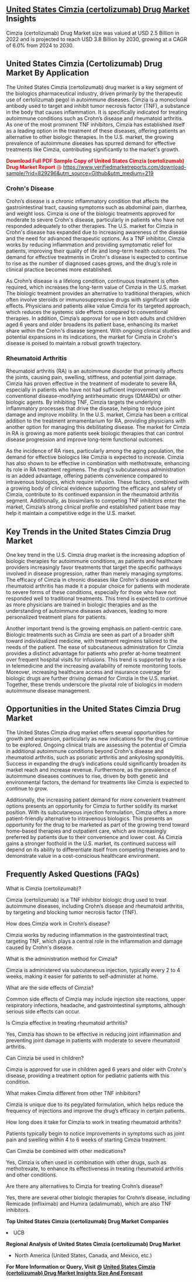 <h2><a href="https://www.verifiedmarketreports.com/download-sample/?rid=829296&amp;utm_source=Github&amp;utm_medium=219" target="_blank">United States Cimzia (certolizumab) Drug Market</a> Insights</h2><p>Cimzia (certolizumab) Drug Market size was valued at USD 2.5 Billion in 2022 and is projected to reach USD 3.8 Billion by 2030, growing at a CAGR of 6.0% from 2024 to 2030.</p><p><h2>United States Cimzia (Certolizumab) Drug Market By Application</h2> <p>The United States Cimzia (certolizumab) drug market is a key segment of the biologics pharmaceutical industry, driven primarily by the therapeutic use of certolizumab pegol in autoimmune diseases. Cimzia is a monoclonal antibody used to target and inhibit tumor necrosis factor (TNF), a substance in the body that causes inflammation. It is specifically indicated for treating autoimmune conditions such as Crohn’s disease and rheumatoid arthritis. As one of the most prominent TNF inhibitors, Cimzia has established itself as a leading option in the treatment of these diseases, offering patients an alternative to other biologic therapies. In the U.S. market, the growing prevalence of autoimmune diseases has spurred demand for effective treatments like Cimzia, contributing significantly to the market's growth. <p><span class=""><span style="color: #ff0000;"><strong>Download Full PDF Sample Copy of United States Cimzia (certolizumab) Drug Market Report</strong> @ </span><a href="https://www.verifiedmarketreports.com/download-sample/?rid=829296&amp;utm_source=Github&amp;utm_medium=219" target="_blank">https://www.verifiedmarketreports.com/download-sample/?rid=829296&amp;utm_source=Github&amp;utm_medium=219</a></span></p></p> <h3>Crohn's Disease</h3> <p>Crohn’s disease is a chronic inflammatory condition that affects the gastrointestinal tract, causing symptoms such as abdominal pain, diarrhea, and weight loss. Cimzia is one of the biologic treatments approved for moderate to severe Crohn's disease, particularly in patients who have not responded adequately to other therapies. The U.S. market for Cimzia in Crohn's disease has expanded due to increasing awareness of the disease and the need for advanced therapeutic options. As a TNF inhibitor, Cimzia works by reducing inflammation and providing symptomatic relief for patients, improving their quality of life and long-term health outcomes. The demand for effective treatments in Crohn's disease is expected to continue to rise as the number of diagnosed cases grows, and the drug's role in clinical practice becomes more established. <p>As Crohn’s disease is a lifelong condition, continuous treatment is often required, which increases the long-term value of Cimzia in the U.S. market. The biologic treatment provides an alternative to traditional therapies, which often involve steroids or immunosuppressive drugs with significant side effects. Physicians and patients alike value Cimzia for its targeted approach, which reduces the systemic side effects compared to conventional therapies. In addition, Cimzia’s approval for use in both adults and children aged 6 years and older broadens its patient base, enhancing its market share within the Crohn's disease segment. With ongoing clinical studies and potential expansions in its indications, the market for Cimzia in Crohn's disease is poised to maintain a robust growth trajectory.</p> <h3>Rheumatoid Arthritis</h3> <p>Rheumatoid arthritis (RA) is an autoimmune disorder that primarily affects the joints, causing pain, swelling, stiffness, and potential joint damage. Cimzia has proven effective in the treatment of moderate to severe RA, especially in patients who have not had sufficient improvement with conventional disease-modifying antirheumatic drugs (DMARDs) or other biologic agents. By inhibiting TNF, Cimzia targets the underlying inflammatory processes that drive the disease, helping to reduce joint damage and improve mobility. In the U.S. market, Cimzia has been a critical addition to the treatment armamentarium for RA, providing physicians with another option for managing this debilitating disease. The market for Cimzia in RA is growing as more patients seek biologic therapies that can control disease progression and improve long-term functional outcomes. <p>As the incidence of RA rises, particularly among the aging population, the demand for effective biologics like Cimzia is expected to increase. Cimzia has also shown to be effective in combination with methotrexate, enhancing its role in RA treatment regimens. The drug's subcutaneous administration is an added advantage, offering patients convenience compared to intravenous biologics, which require infusion. These factors, combined with a growing body of clinical evidence supporting the efficacy and safety of Cimzia, contribute to its continued expansion in the rheumatoid arthritis segment. Additionally, as biosimilars to competing TNF inhibitors enter the market, Cimzia’s strong clinical profile and established patient base may help it maintain a competitive edge in the U.S. market.</p> <h2>Key Trends in the United States Cimzia Drug Market</h2> <p>One key trend in the U.S. Cimzia drug market is the increasing adoption of biologic therapies for autoimmune conditions, as patients and healthcare providers increasingly favor treatments that target the specific pathways involved in disease progression, rather than merely managing symptoms. The efficacy of Cimzia in chronic diseases like Crohn's disease and rheumatoid arthritis has made it a popular choice for patients with moderate to severe forms of these conditions, especially for those who have not responded well to traditional treatments. This trend is expected to continue as more physicians are trained in biologic therapies and as the understanding of autoimmune diseases advances, leading to more personalized treatment plans for patients. <p>Another important trend is the growing emphasis on patient-centric care. Biologic treatments such as Cimzia are seen as part of a broader shift toward individualized medicine, with treatment regimens tailored to the needs of the patient. The ease of subcutaneous administration for Cimzia provides a distinct advantage for patients who prefer at-home treatment over frequent hospital visits for infusions. This trend is supported by a rise in telemedicine and the increasing availability of remote monitoring tools. Moreover, increasing healthcare access and insurance coverage for biologic drugs are further driving demand for Cimzia in the U.S. market. Together, these trends underscore the pivotal role of biologics in modern autoimmune disease management.</p> <h2>Opportunities in the United States Cimzia Drug Market</h2> <p>The United States Cimzia drug market offers several opportunities for growth and expansion, particularly as new indications for the drug continue to be explored. Ongoing clinical trials are assessing the potential of Cimzia in additional autoimmune conditions beyond Crohn's disease and rheumatoid arthritis, such as psoriatic arthritis and ankylosing spondylitis. Success in expanding the drug’s indications could significantly broaden its market reach and increase revenue. Furthermore, as the prevalence of autoimmune diseases continues to rise, driven by both genetic and environmental factors, the demand for treatments like Cimzia is expected to continue to grow. <p>Additionally, the increasing patient demand for more convenient treatment options presents an opportunity for Cimzia to further solidify its market position. With its subcutaneous injection formulation, Cimzia offers a more patient-friendly alternative to intravenous biologics. This presents an opportunity for the drug to be marketed as part of the growing trend toward home-based therapies and outpatient care, which are increasingly preferred by patients due to their convenience and lower cost. As Cimzia gains a stronger foothold in the U.S. market, its continued success will depend on its ability to differentiate itself from competing therapies and to demonstrate value in a cost-conscious healthcare environment.</p> <h2>Frequently Asked Questions (FAQs)</h2> <p>What is Cimzia (certolizumab)?</p> <p>Cimzia (certolizumab) is a TNF inhibitor biologic drug used to treat autoimmune diseases, including Crohn’s disease and rheumatoid arthritis, by targeting and blocking tumor necrosis factor (TNF).</p> <p>How does Cimzia work in Crohn’s disease?</p> <p>Cimzia works by reducing inflammation in the gastrointestinal tract, targeting TNF, which plays a central role in the inflammation and damage caused by Crohn's disease.</p> <p>What is the administration method for Cimzia?</p> <p>Cimzia is administered via subcutaneous injection, typically every 2 to 4 weeks, making it easier for patients to self-administer at home.</p> <p>What are the side effects of Cimzia?</p> <p>Common side effects of Cimzia may include injection site reactions, upper respiratory infections, headache, and gastrointestinal symptoms, although serious side effects can occur.</p> <p>Is Cimzia effective in treating rheumatoid arthritis?</p> <p>Yes, Cimzia has shown to be effective in reducing joint inflammation and preventing joint damage in patients with moderate to severe rheumatoid arthritis.</p> <p>Can Cimzia be used in children?</p> <p>Cimzia is approved for use in children aged 6 years and older with Crohn's disease, providing a treatment option for pediatric patients with this condition.</p> <p>What makes Cimzia different from other TNF inhibitors?</p> <p>Cimzia is unique due to its pegylated formulation, which helps reduce the frequency of injections and improve the drug’s efficacy in certain patients.</p> <p>How long does it take for Cimzia to work in treating rheumatoid arthritis?</p> <p>Patients typically begin to notice improvements in symptoms such as joint pain and swelling within 4 to 6 weeks of starting Cimzia treatment.</p> <p>Can Cimzia be combined with other medications?</p> <p>Yes, Cimzia is often used in combination with other drugs, such as methotrexate, to enhance its effectiveness in treating rheumatoid arthritis and other conditions.</p> <p>Are there any alternatives to Cimzia for treating Crohn’s disease?</p> <p>Yes, there are several other biologic therapies for Crohn’s disease, including Remicade (infliximab) and Humira (adalimumab), which are also TNF inhibitors.</p> </p><p><strong>Top United States Cimzia (certolizumab) Drug Market Companies</strong></p><div data-test-id=""><p><li>UCB</li></p><div><strong>Regional Analysis of&nbsp;United States Cimzia (certolizumab) Drug Market</strong></div><ul><li dir="ltr"><p dir="ltr">North America&nbsp;(United States, Canada, and Mexico, etc.)</p></li></ul><p><strong>For More Information or Query, Visit @&nbsp;</strong><strong><a href="https://www.verifiedmarketreports.com/product/cimzia-certolizumab-drug-market/?utm_source=Github&amp;utm_medium=219" target="_blank">United States Cimzia (certolizumab) Drug Market Insights Size And Forecast</a></strong></p></div>
